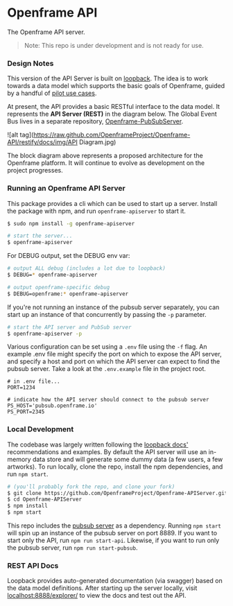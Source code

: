 # Openframe API

The Openframe API server.

> Note: This repo is under development and is not ready for use.


### Design Notes

This version of the API Server is built on [loopback](http://loopback.io/). The idea is to work towards a data model which supports the basic goals of Openframe, guided by a handful of [pilot use cases](https://github.com/OpenframeProject/Openframe-API/wiki/Pilot-Use-Cases).

At present, the API provides a basic RESTful interface to the data model. It represents the **API Server (REST)** in the diagram below. The Global Event Bus lives in a separate repository, [Openframe-PubSubServer](https://github.com/OpenframeProject/Openframe-PubSubServer).

![alt tag](https://raw.github.com/OpenframeProject/Openframe-API/restify/docs/img/API Diagram.jpg)

The block diagram above represents a proposed architecture for the Openframe platform. It will continue to evolve as development on the project progresses.


### Running an Openframe API Server

This package provides a cli which can be used to start up a server. Install the package with npm, and run `openframe-apiserver` to start it.

```bash
$ sudo npm install -g openframe-apiserver

# start the server...
$ openframe-apiserver
```

For DEBUG output, set the DEBUG env var:

```bash
# output ALL debug (includes a lot due to loopback)
$ DEBUG=* openframe-apiserver

# output openframe-specific debug
$ DEBUG=openframe:* openframe-apiserver
```

If you're not running an instance of the pubsub server separately, you can start up an instance of that concurrently by passing the `-p` parameter.

```bash
# start the API server and PubSub server
$ openframe-apiserver -p
```

Various configuration can be set using a `.env` file using the `-f` flag. An example .env file might specify the port on which to expose the API server, and specify a host and port on which the API server can expect to find the pubsub server. Take a look at the `.env.example` file in the project root.

```
# in .env file...
PORT=1234

# indicate how the API server should connect to the pubsub server
PS_HOST='pubsub.openframe.io'
PS_PORT=2345
```

### Local Development

The codebase was largely written following the [loopback docs'](https://docs.strongloop.com/display/public/LB/LoopBack) recommendations and examples. By default the API server will use an in-memory data store and will generate some dummy data (a few users, a few artworks). To run locally, clone the repo, install the npm dependencies, and run `npm start`.

```bash
# (you'll probably fork the repo, and clone your fork)
$ git clone https://github.com/OpenframeProject/Openframe-APIServer.git
$ cd Openframe-APIServer
$ npm install
$ npm start
```

This repo includes the [pubsub server](https://github.com/OpenframeProject/Openframe-PubSubServer) as a dependency. Running `npm start` will spin up an instance of the pubsub server on port 8889. If you want to start only the API, run `npm run start-api`. Likewise, if you want to run only the pubsub server, run `npm run start-pubsub`.


### REST API Docs

Loopback provides auto-generated documentation (via swagger) based on the data model definitions. After starting up the server locally, visit [localhost:8888/explorer/](http://localhost:8888/explorer/) to view the docs and test out the API.
